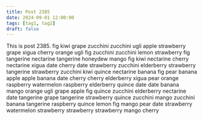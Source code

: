 ```yaml
---
title: Post 2385
date: 2024-09-01 12:00:00
tags: [tag1, tag2]
draft: false
---
```

This is post 2385.
fig
kiwi
grape
zucchini
zucchini
ugli
apple
strawberry
grape
xigua
cherry
orange
ugli
fig
zucchini
zucchini
lemon
strawberry
fig
tangerine
nectarine
tangerine
honeydew
mango
fig
kiwi
nectarine
cherry
nectarine
xigua
date
cherry
date
strawberry
zucchini
elderberry
strawberry
tangerine
strawberry
zucchini
kiwi
quince
nectarine
banana
fig
pear
banana
apple
apple
banana
date
cherry
cherry
elderberry
xigua
pear
orange
raspberry
watermelon
raspberry
elderberry
quince
date
date
banana
mango
orange
ugli
grape
apple
fig
quince
zucchini
elderberry
nectarine
date
tangerine
grape
tangerine
strawberry
quince
zucchini
mango
zucchini
banana
tangerine
raspberry
quince
lemon
fig
mango
pear
date
strawberry
watermelon
strawberry
strawberry
strawberry
mango
cherry
